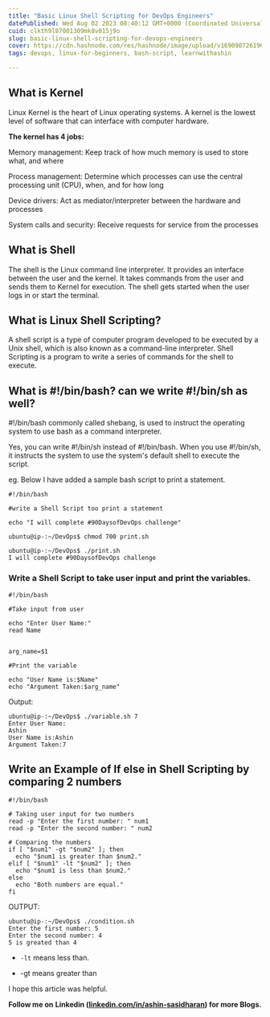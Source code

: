 ```yaml
---
title: "Basic Linux Shell Scripting for DevOps Engineers"
datePublished: Wed Aug 02 2023 08:40:12 GMT+0000 (Coordinated Universal Time)
cuid: clkth9l87001309mk8v015j9o
slug: basic-linux-shell-scripting-for-devops-engineers
cover: https://cdn.hashnode.com/res/hashnode/image/upload/v1690907261968/04eb3ddc-3c5c-4320-9598-806963e69303.png
tags: devops, linux-for-beginners, bash-script, learnwithashin

---
```


## **What is Kernel**

Linux Kernel is the heart of Linux operating systems. A kernel is the lowest level of software that can interface with computer hardware.

**The kernel has 4 jobs:**

Memory management: Keep track of how much memory is used to store what, and where

Process management: Determine which processes can use the central processing unit (CPU), when, and for how long

Device drivers: Act as mediator/interpreter between the hardware and processes

System calls and security: Receive requests for service from the processes

## **What is Shell**

The shell is the Linux command line interpreter. It provides an interface between the user and the kernel. It takes commands from the user and sends them to Kernel for execution. The shell gets started when the user logs in or start the terminal.

## **What is Linux Shell Scripting?**

A shell script is a type of computer program developed to be executed by a Unix shell, which is also known as a command-line interpreter. Shell Scripting is a program to write a series of commands for the shell to execute.

## **What is #!/bin/bash? can we write #!/bin/sh as well?**

#!/bin/bash commonly called shebang, is used to instruct the operating system to use bash as a command interpreter.

Yes, you can write #!/bin/sh instead of #!/bin/bash. When you use #!/bin/sh, it instructs the system to use the system's default shell to execute the script.

eg. Below I have added a sample bash script to print a statement.

```plaintext
#!/bin/bash

#write a Shell Script too print a statement

echo "I will complete #90DaysofDevOps challenge"
```

```plaintext
ubuntu@ip-:~/DevOps$ chmod 700 print.sh

ubuntu@ip-:~/DevOps$ ./print.sh
I will complete #90DaysofDevOps challenge
```

### **Write a Shell Script to take user input and print the variables.**

```plaintext
#!/bin/bash

#Take input from user

echo "Enter User Name:"
read Name


arg_name=$1

#Print the variable

echo "User Name is:$Name"
echo "Argument Taken:$arg_name"
```

Output:

```plaintext
ubuntu@ip-:~/DevOps$ ./variable.sh 7
Enter User Name:
Ashin
User Name is:Ashin
Argument Taken:7
```

## Write an Example of If else in Shell Scripting by comparing 2 numbers

```plaintext
#!/bin/bash

# Taking user input for two numbers
read -p "Enter the first number: " num1
read -p "Enter the second number: " num2

# Comparing the numbers
if [ "$num1" -gt "$num2" ]; then
  echo "$num1 is greater than $num2."
elif [ "$num1" -lt "$num2" ]; then
  echo "$num1 is less than $num2."
else
  echo "Both numbers are equal."
fi
```

OUTPUT:

```plaintext
ubuntu@ip-:~/DevOps$ ./condition.sh
Enter the first number: 5
Enter the second number: 4
5 is greated than 4
```

* `-lt` means less than.
    
* \-gt means greater than
    

I hope this article was helpful.

**Follow me on** **Linkedin (**[**linkedin.com/in/ashin-sasidharan**](http://linkedin.com/in/ashin-sasidharan)**) for more Blogs.**